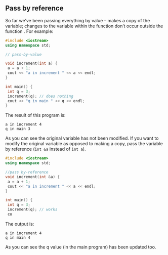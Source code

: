 ## Pass by reference

So far we’ve been passing everything by value –
makes a copy of the variable; changes to the variable
within the function don’t occur outside the function .
For example:

```cpp
#include <iostream>
using namespace std;

// pass-by-value

void increment(int a) {
 a = a + 1;
 cout << "a in increment " << a << endl;
}

int main() {
 int q = 3;
 increment(q); // does nothing
 cout << "q in main " << q << endl;
}
```
The result of this program is:
```
a in increment 4
q in main 3
```
As you can see the original variable has not been modified.
If you want to modify the original variable as
opposed to making a copy, pass the variable by
reference (`int &a` instead of `int a`).
```cpp
#include <iostream>
using namespace std;

//pass by-reference
void increment(int &a) {
 a = a + 1;
 cout << "a in increment " << a << endl;
}

int main() {
 int q = 3;
 increment(q); // works
 co
```
The output is:
```
a in increment 4
q in main 4
```
As you can see the q value (in the main program) has been updated too.
